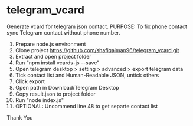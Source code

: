 # telegram_vcard
Generate vcard for telegram json contact. 
PURPOSE: To fix phone contact sync Telegram contact without phone number.

1. Prepare node.js environment
2. Clone project https://github.com/shafiqaiman96/telegram_vcard.git
3. Extract and open project folder
4. Run "npm install vcards-js --save"
5. Open telegram desktop > setting > advanced > export telegram data 
6. Tick contact list and Human-Readable JSON, untick others
7. Click export
8. Open path in Download/Telegram Desktop
9. Copy result.json to project folder
10. Run "node index.js"
11. OPTIONAL: Uncommend line 48 to get separte contact list

Thank You
